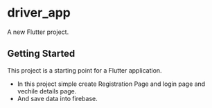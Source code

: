 # driver_app

A new Flutter project.

## Getting Started

This project is a starting point for a Flutter application.
* In this project simple create Registration Page and login page and vechile details page.
* And save data into firebase.


